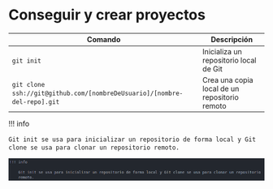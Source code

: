 # Conseguir y crear proyectos

| Comando | Descripción |
| ------- | ----------- |
| `git init` | Inicializa un repositorio local de Git |
| `git clone ssh://git@github.com/[nombreDeUsuario]/[nombre-del-repo].git` | Crea una copia local de un repositorio remoto |

!!! info

    Git init se usa para inicializar un repositorio de forma local y Git clone se usa para clonar un repositorio remoto.

![INFO](../img/info.png)